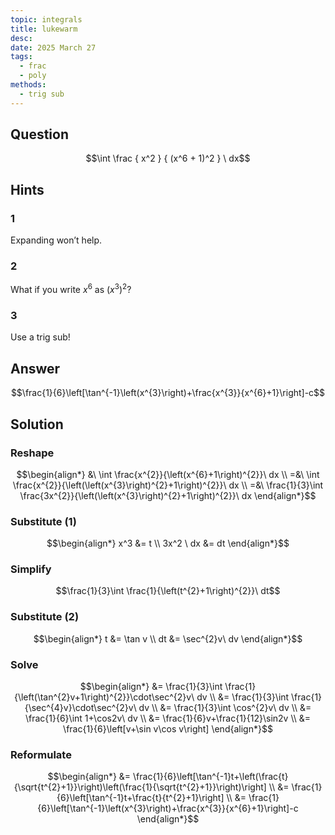 ```yaml
---
topic: integrals
title: lukewarm
desc: 
date: 2025 March 27
tags:
  - frac
  - poly
methods:
  - trig sub
---
```



## Question
```math
\int
  \frac
    { x^2 }
    { (x^6 + 1)^2 }
\ dx
```


## Hints

### 1
Expanding won’t help.

### 2
What if you write $x^6$ as $\left( x^3 \right)^2$?

### 3
Use a trig sub!


## Answer
```math
\frac{1}{6}\left[\tan^{-1}\left(x^{3}\right)+\frac{x^{3}}{x^{6}+1}\right]-c
```


## Solution

### Reshape
```math
\begin{align*}
  &\ \int \frac{x^{2}}{\left(x^{6}+1\right)^{2}}\ dx
  \\ =&\ \int \frac{x^{2}}{\left(\left(x^{3}\right)^{2}+1\right)^{2}}\ dx
  \\ =&\ \frac{1}{3}\int \frac{3x^{2}}{\left(\left(x^{3}\right)^{2}+1\right)^{2}}\ dx
\end{align*}
```

### Substitute (1)
```math
\begin{align*}
  x^3 &= t
  \\ 3x^2 \ dx &= dt
\end{align*}
```

### Simplify
```math
\frac{1}{3}\int \frac{1}{\left(t^{2}+1\right)^{2}}\ dt
```

### Substitute (2)
```math
\begin{align*}
  t &= \tan v
  \\ dt &= \sec^{2}v\ dv
\end{align*}
```

### Solve
```math
\begin{align*}
  &= \frac{1}{3}\int \frac{1}{\left(\tan^{2}v+1\right)^{2}}\cdot\sec^{2}v\ dv
  \\ &= \frac{1}{3}\int \frac{1}{\sec^{4}v}\cdot\sec^{2}v\ dv
  \\ &= \frac{1}{3}\int \cos^{2}v\ dv
  \\ &= \frac{1}{6}\int 1+\cos2v\ dv
  \\ &= \frac{1}{6}v+\frac{1}{12}\sin2v
  \\ &= \frac{1}{6}\left[v+\sin v\cos v\right]
\end{align*}
```

### Reformulate
```math
\begin{align*}
  &= \frac{1}{6}\left[\tan^{-1}t+\left(\frac{t}{\sqrt{t^{2}+1}}\right)\left(\frac{1}{\sqrt{t^{2}+1}}\right)\right]
  \\ &= \frac{1}{6}\left[\tan^{-1}t+\frac{t}{t^{2}+1}\right]
  \\ &= \frac{1}{6}\left[\tan^{-1}\left(x^{3}\right)+\frac{x^{3}}{x^{6}+1}\right]-c
\end{align*}
```
